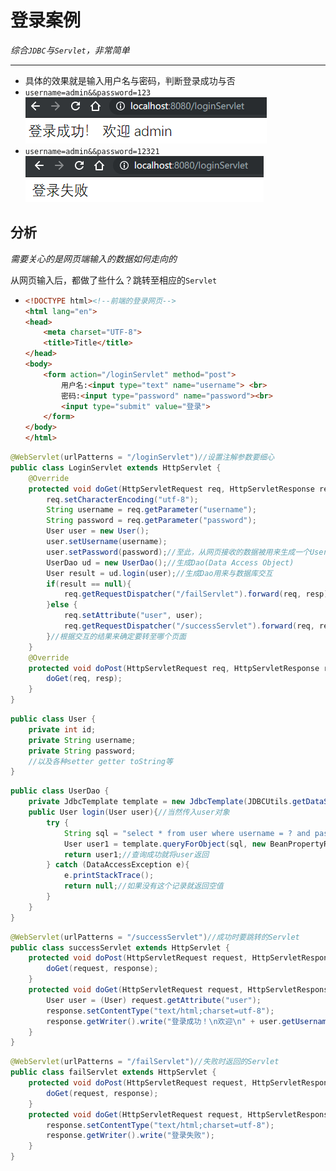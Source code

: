 # 登录案例

*综合`JDBC`与`Servlet`，非常简单*

***

* 具体的效果就是输入用户名与密码，判断登录成功与否
* `username=admin&&password=123`![image-20191025112952081](image-20191025112952081.png)
* `username=admin&&password=12321`![image-20191025113040720](image-20191025113040720.png)

## 分析

*需要关心的是网页端输入的数据如何走向的*

从网页输入后，都做了些什么？跳转至相应的`Servlet`

*   ```html
    <!DOCTYPE html><!--前端的登录网页--> 
    <html lang="en">
    <head>
        <meta charset="UTF-8">
        <title>Title</title>
    </head>
    <body>
        <form action="/loginServlet" method="post">
            用户名:<input type="text" name="username"> <br>
            密码:<input type="password" name="password"><br>
            <input type="submit" value="登录">
        </form>
    </body>
    </html>
    ```
    
    

```java
@WebServlet(urlPatterns = "/loginServlet")//设置注解参数要细心
public class LoginServlet extends HttpServlet {
    @Override
    protected void doGet(HttpServletRequest req, HttpServletResponse resp) throws ServletException, IOException {
        req.setCharacterEncoding("utf-8");
        String username = req.getParameter("username");
        String password = req.getParameter("password");
        User user = new User();
        user.setUsername(username);
        user.setPassword(password);//至此，从网页接收的数据被用来生成一个User
        UserDao ud = new UserDao();//生成Dao(Data Access Object)
        User result = ud.login(user);//生成Dao用来与数据库交互
        if(result == null){
            req.getRequestDispatcher("/failServlet").forward(req, resp);
        }else {
            req.setAttribute("user", user);
            req.getRequestDispatcher("/successServlet").forward(req, resp);
        }//根据交互的结果来确定要转至哪个页面
    }
    @Override
    protected void doPost(HttpServletRequest req, HttpServletResponse resp) throws ServletException, IOException {
        doGet(req, resp);
    }
}
```

```java
public class User {
    private int id;
    private String username;
    private String password;
    //以及各种setter getter toString等
}
```

```java
public class UserDao {
    private JdbcTemplate template = new JdbcTemplate(JDBCUtils.getDataSource());//使用Template简化连接
    public User login(User user){//当然传入user对象
        try {
            String sql = "select * from user where username = ? and password = ?";//生成sql语句
            User user1 = template.queryForObject(sql, new BeanPropertyRowMapper<User>(User.class), user.getUsername(), user.getPassword());//这里用来填充sql中的问号
            return user1;//查询成功就将user返回
        } catch (DataAccessException e){
            e.printStackTrace();
            return null;//如果没有这个记录就返回空值
        }
    }
}
```

```java
@WebServlet(urlPatterns = "/successServlet")//成功时要跳转的Servlet
public class successServlet extends HttpServlet {
    protected void doPost(HttpServletRequest request, HttpServletResponse response) throws ServletException, IOException {
        doGet(request, response);
    }
    protected void doGet(HttpServletRequest request, HttpServletResponse response) throws ServletException, IOException {
        User user = (User) request.getAttribute("user");
        response.setContentType("text/html;charset=utf-8");
        response.getWriter().write("登录成功！\n欢迎\n" + user.getUsername());
    }
}
```

```java
@WebServlet(urlPatterns = "/failServlet")//失败时返回的Servlet
public class failServlet extends HttpServlet {
    protected void doPost(HttpServletRequest request, HttpServletResponse response) throws ServletException, IOException {
        doGet(request, response);
    }
    protected void doGet(HttpServletRequest request, HttpServletResponse response) throws ServletException, IOException {
        response.setContentType("text/html;charset=utf-8");
        response.getWriter().write("登录失败");
    }
}
```

